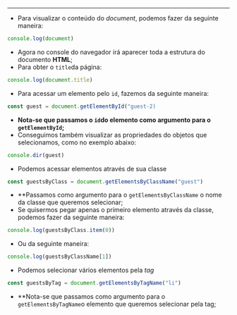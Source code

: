 ___
- Para visualizar o conteúdo do *document*, podemos fazer da seguinte maneira:
```js
console.log(document)
```
- Agora no console do navegador irá aparecer toda a estrutura do documento **HTML**;
- Para obter o `title`da página:
```js
console.log(document.title)
```
- Para acessar um elemento pelo `id`, fazemos da seguinte maneira:
```js
const guest = document.getElementById("guest-2)
```
- **Nota-se que passamos o `id`do elemento como argumento para o `getElementById`;**
- Conseguimos também visualizar as propriedades do objetos que selecionamos, como no exemplo abaixo:
```js
console.dir(guest)
```
- Podemos acessar elementos através de sua classe
```js
const guestsByClass = document.getElementsByClassName("guest")
```
- **Passamos como argumento para o `getElementsByClassName` o nome da classe que queremos selecionar;
- Se quisermos pegar apenas o primeiro elemento através da classe, podemos fazer da seguinte maneira:
```js
console.log(guestsByClass.item(0))
```
- Ou da seguinte maneira:
```js
console.log(guestsByClassName[1])
```
- Podemos selecionar vários elementos pela *tag*
```js
const guestsByTag = document.getElementsByTagName("li")
```
- **Nota-se que passamos como argumento para o `getElementsByTagName`o elemento que queremos selecionar pela tag;
